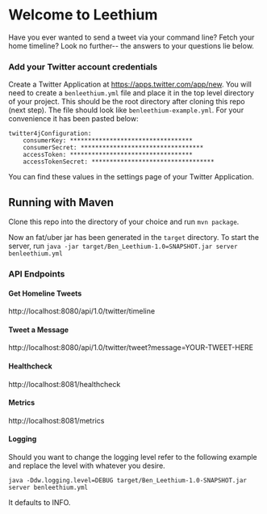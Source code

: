 # Welcome to Leethium

Have you ever wanted to send a tweet via your command line? Fetch your home timeline? Look no further-- the answers to your questions lie below.

### Add your Twitter account credentials
Create a Twitter Application at https://apps.twitter.com/app/new. You will need to create a `benleethium.yml` file and place it in the top level directory of your project. This should be the root directory after cloning this repo (next step). The file should look like `benleethium-example.yml`. For your convenience it has been pasted below:

```
twitter4jConfiguration:
    consumerKey: **********************************
    consumerSecret: **********************************
    accessToken: **********************************
    accessTokenSecret: **********************************
```
You can find these values in the settings page of your Twitter Application.

## Running with Maven

Clone this repo into the directory of your choice and run `mvn package`.

Now an fat/uber jar has been generated in the `target` directory. To start the server, run `java -jar target/Ben_Leethium-1.0=SNAPSHOT.jar server benleethium.yml`

### API Endpoints

#### Get Homeline Tweets

http://localhost:8080/api/1.0/twitter/timeline

#### Tweet a Message

http://localhost:8080/api/1.0/twitter/tweet?message=YOUR-TWEET-HERE

#### Healthcheck

http://localhost:8081/healthcheck

#### Metrics

http://localhost:8081/metrics


#### Logging

Should you want to change the logging level refer to the following example and replace the level with whatever you desire.

`java -Ddw.logging.level=DEBUG target/Ben_Leethium-1.0-SNAPSHOT.jar server benleethium.yml`

It defaults to INFO.
